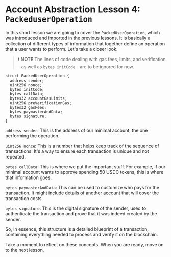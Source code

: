 # Account Abstraction Lesson 4: `PackeduserOperation`

In this short lesson we are going to cover the `PackedUserOperation`, which was introduced and imported in the previous lessons. It is basically a collection of different types of information that together define an operation that a user wants to perform. Let's take a closer look.

> ❗ **NOTE** The lines of code dealing with gas fees, limits, and verification - as well as `bytes initCode` - are to be ignored for now.

```solidity
struct PackedUserOperation {
  address sender;
  uint256 nonce;
  bytes initCode;
  bytes callData;
  bytes32 accountGasLimits;
  uint256 preVerificationGas;
  bytes32 gasFees;
  bytes paymasterAndData;
  bytes signature;
}
```

`address sender`: This is the address of our minimal account, the one performing the operation.

`uint256 nonce`: This is a number that helps keep track of the sequence of transactions. It's a way to ensure each transaction is unique and not repeated.

`bytes callData`: This is where we put the important stuff. For example, if our minimal account wants to approve spending 50 USDC tokens, this is where that information goes.

`bytes paymasterAndData`: This can be used to customize who pays for the transaction. It might include details of another account that will cover the transaction costs.

`bytes signature`: This is the digital signature of the sender, used to authenticate the transaction and prove that it was indeed created by the sender.

So, in essence, this structure is a detailed blueprint of a transaction, containing everything needed to process and verify it on the blockchain.

Take a moment to reflect on these concepts. When you are ready, move on to the next lesson.
